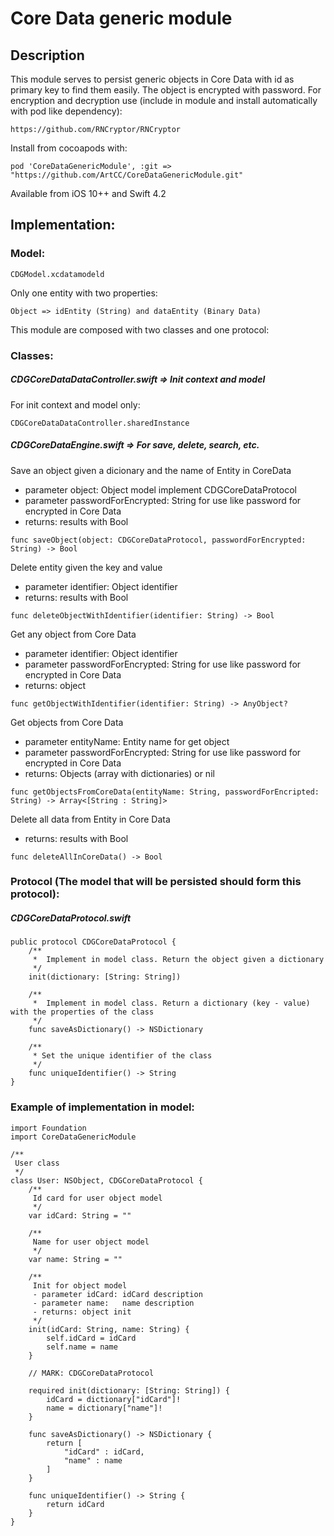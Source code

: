 # Core Data generic module

## Description

This module serves to persist generic objects in Core Data with id as primary key to find them easily.
The object is encrypted with password.
For encryption and decryption use (include in module and install automatically with pod like dependency):

`https://github.com/RNCryptor/RNCryptor`

Install from cocoapods with:

```
pod 'CoreDataGenericModule', :git => "https://github.com/ArtCC/CoreDataGenericModule.git"
```

Available from iOS 10++ and Swift 4.2

## Implementation:

### Model:

```
CDGModel.xcdatamodeld
```

Only one entity with two properties:

```
Object => idEntity (String) and dataEntity (Binary Data)
```

This module are composed with two classes and one protocol:

### Classes:

##### CDGCoreDataDataController.swift => Init context and model

For init context and model only:

```
CDGCoreDataDataController.sharedInstance
```

##### CDGCoreDataEngine.swift => For save, delete, search, etc.

Save an object given a dicionary and the name of Entity in CoreData

- parameter object: Object model implement CDGCoreDataProtocol
- parameter passwordForEncrypted: String for use like password for encrypted in Core Data
- returns: results with Bool

```
func saveObject(object: CDGCoreDataProtocol, passwordForEncrypted: String) -> Bool
```

Delete entity given the key and value

- parameter identifier: Object identifier
- returns: results with Bool

```
func deleteObjectWithIdentifier(identifier: String) -> Bool
```

Get any object from Core Data

- parameter identifier: Object identifier
- parameter passwordForEncrypted: String for use like password for encrypted in Core Data
- returns: object

```
func getObjectWithIdentifier(identifier: String) -> AnyObject?
```

Get objects from Core Data

- parameter entityName: Entity name for get object
- parameter passwordForEncrypted: String for use like password for encrypted in Core Data
- returns: Objects (array with dictionaries) or nil

```
func getObjectsFromCoreData(entityName: String, passwordForEncripted: String) -> Array<[String : String]>
```

Delete all data from Entity in Core Data

- returns: results with Bool

```
func deleteAllInCoreData() -> Bool
```

### Protocol (The model that will be persisted should form this protocol):

##### CDGCoreDataProtocol.swift

```
public protocol CDGCoreDataProtocol {
    /**
     *  Implement in model class. Return the object given a dictionary
     */
    init(dictionary: [String: String])
    
    /**
     *  Implement in model class. Return a dictionary (key - value) with the properties of the class
     */
    func saveAsDictionary() -> NSDictionary
    
    /**
     * Set the unique identifier of the class
     */
    func uniqueIdentifier() -> String
}
```

### Example of implementation in model:

```
import Foundation
import CoreDataGenericModule

/**
 User class
 */
class User: NSObject, CDGCoreDataProtocol {
    /**
     Id card for user object model
     */
    var idCard: String = ""
    
    /**
     Name for user object model
     */
    var name: String = ""
    
    /**
     Init for object model
     - parameter idCard: idCard description
     - parameter name:   name description
     - returns: object init
     */
    init(idCard: String, name: String) {
        self.idCard = idCard
        self.name = name
    }
    
    // MARK: CDGCoreDataProtocol
    
    required init(dictionary: [String: String]) {
        idCard = dictionary["idCard"]!
        name = dictionary["name"]!
    }
    
    func saveAsDictionary() -> NSDictionary {
        return [
            "idCard" : idCard,
            "name" : name
        ]
    }
    
    func uniqueIdentifier() -> String {
        return idCard
    }
}
```
